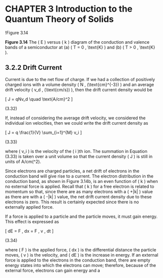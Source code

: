 # CHAPTER 3 Introduction to the Quantum Theory of Solids

!Figure 3.14

**Figure 3.14** The \( E \) versus \( k \) diagram of the conduction and valence bands of a semiconductor at (a) \( T = 0 \, \text{K} \) and (b) \( T > 0 \, \text{K} \).

## 3.2.2 Drift Current

Current is due to the net flow of charge. If we had a collection of positively charged ions with a volume density \( N \, (\text{cm}^{-3}) \) and an average drift velocity \( v_d \, (\text{cm/s}) \), then the drift current density would be

\[
J = qNv_d \quad \text{A/cm}^2
\]

(3.32)

If, instead of considering the average drift velocity, we considered the individual ion velocities, then we could write the drift current density as

\[
J = q \frac{1}{V} \sum_{i=1}^{M} v_i
\]

(3.33)

where \( v_i \) is the velocity of the \( i \)th ion. The summation in Equation (3.33) is taken over a unit volume so that the current density \( J \) is still in units of A/cm\(^2\).

Since electrons are charged particles, a net drift of electrons in the conduction band will give rise to a current. The electron distribution in the conduction band, as shown in Figure 3.14b, is an even function of \( k \) when no external force is applied. Recall that \( k \) for a free electron is related to momentum so that, since there are as many electrons with a \( +|k| \) value as there are with a \( -|k| \) value, the net drift current density due to these electrons is zero. This result is certainly expected since there is no externally applied force.

If a force is applied to a particle and the particle moves, it must gain energy. This effect is expressed as

\[
dE = F \, dx = F \, v \, dt
\]

(3.34)

where \( F \) is the applied force, \( dx \) is the differential distance the particle moves, \( v \) is the velocity, and \( dE \) is the increase in energy. If an external force is applied to the electrons in the conduction band, there are empty energy states into which the electrons can move; therefore, because of the external force, electrons can gain energy and a